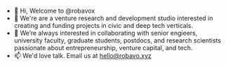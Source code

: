 - 👋 Hi, Welcome to @robavox
- 👀 We're are a venture research and development studio interested in creating and funding projects in civic and deep tech verticals.
- 💞️ We’re always interested in collaborating with senior engieers, university faculty, graduate students, postdocs, and research scientists passionate about entrepreneurship, venture capital, and tech.
- 📫 We'd love talk. Email us at hello@robavo.xyz

<!---
robavox/robavox is a ✨ special ✨ repository because its `README.md` (this file) appears on your GitHub profile.
You can click the Preview link to take a look at your changes.
--->
